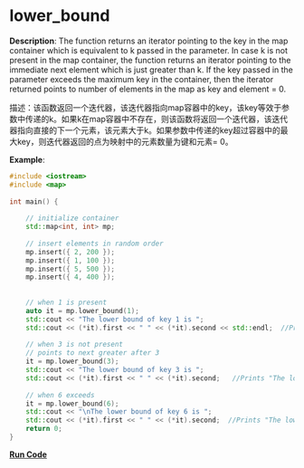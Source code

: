 # lower_bound

**Description**: The function returns an iterator pointing to the key in the map container which is equivalent to k passed in the parameter. 
In case k is not present in the map container, the function returns an iterator pointing to the immediate next element 
which is just greater than k. If the key passed in the parameter exceeds the maximum key in the container, 
then the iterator returned points to number of elements in the map as key and element = 0. 

描述：该函数返回一个迭代器，该迭代器指向map容器中的key，该key等效于参数中传递的k。如果k在map容器中不存在，则该函数将返回一个迭代器，该迭代器指向直接的下一个元素，该元素大于k。如果参数中传递的key超过容器中的最大key，则迭代器返回的点为映射中的元素数量为键和元素= 0。

**Example**:
```cpp
#include <iostream> 
#include <map>
  
int main() { 
  
    // initialize container 
    std::map<int, int> mp; 
  
    // insert elements in random order 
    mp.insert({ 2, 200 }); 
    mp.insert({ 1, 100 }); 
    mp.insert({ 5, 500 }); 
    mp.insert({ 4, 400 }); 
   
  
    // when 1 is present 
    auto it = mp.lower_bound(1); 
    std::cout << "The lower bound of key 1 is "; 
    std::cout << (*it).first << " " << (*it).second << std::endl;  //Prints "The lower bound of key 1 is 1  100"
  
    // when 3 is not present 
    // points to next greater after 3 
    it = mp.lower_bound(3); 
    std::cout << "The lower bound of key 3 is "; 
    std::cout << (*it).first << " " << (*it).second;   //Prints "The lower bound of key 4 is 4  400"
  
    // when 6 exceeds 
    it = mp.lower_bound(6); 
    std::cout << "\nThe lower bound of key 6 is "; 
    std::cout << (*it).first << " " << (*it).second;  //Prints "The lower bound of key 6 is 4  0"
    return 0; 
}
```
**[Run Code](https://rextester.com/AWN42860)**
